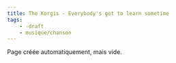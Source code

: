```yaml
---
title: The Korgis - Everybody's got to learn sometime
tags:
    - -draft
    - musique/chanson
---
```


Page créée automatiquement, mais vide.
